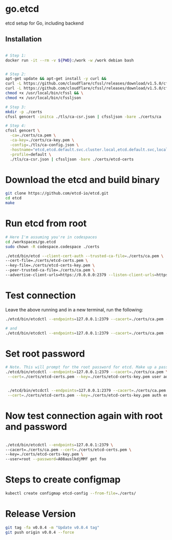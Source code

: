 # go.etcd
etcd setup for Go, including backend

## Installation

```bash

# Step 1: 
docker run -it --rm -v ${PWD}:/work -w /work debian bash


# Step 2:
apt-get update && apt-get install -y curl &&
curl -L https://github.com/cloudflare/cfssl/releases/download/v1.5.0/cfssl_1.5.0_linux_amd64 -o /usr/local/bin/cfssl && \
curl -L https://github.com/cloudflare/cfssl/releases/download/v1.5.0/cfssljson_1.5.0_linux_amd64 -o /usr/local/bin/cfssljson && \
chmod +x /usr/local/bin/cfssl && \
chmod +x /usr/local/bin/cfssljson

# Step 3:
mkdir -p ./certs
cfssl gencert -initca ./tls/ca-csr.json | cfssljson -bare ./certs/ca

# Step 4:
cfssl gencert \
  -ca=./certs/ca.pem \
  -ca-key=./certs/ca-key.pem \
  -config=./tls/ca-config.json \
  -hostname="etcd,etcd.default.svc.cluster.local,etcd.default.svc,localhost,etcd.pigbot.svc,127.0.0.1,etcd.pigbot.svc.cluster.local,34.111.92.27" \
  -profile=default \
  ./tls/ca-csr.json | cfssljson -bare ./certs/etcd-certs
```

# Download the etcd and build binary
```bash
git clone https://github.com/etcd-io/etcd.git
cd etcd
make
```

# Run etcd from root

```bash
# Here I'm assuming you're in codespaces
cd /workspaces/go.etcd
sudo chown -R codespace.codespace ./certs

./etcd/bin/etcd --client-cert-auth --trusted-ca-file=./certs/ca.pem \
--cert-file=./certs/etcd-certs.pem \
--key-file=./certs/etcd-certs-key.pem \
--peer-trusted-ca-file=./certs/ca.pem \
--advertise-client-urls=https://0.0.0.0:2379 --listen-client-urls=https://0.0.0.0:2379


```

# Test connection

Leave the above running and in a new terminal, run the following:


```bash
./etcd/bin/etcdctl --endpoints=127.0.0.1:2379 --cacert=./certs/ca.pem --cert=./certs/etcd-certs.pem --key=./certs/etcd-certs-key.pem put foo stuff

# and
./etcd/bin/etcdctl --endpoints=127.0.0.1:2379 --cacert=./certs/ca.pem --cert=./certs/etcd-certs.pem --key=./certs/etcd-certs-key.pem get foo 
```

# Set root password

```bash
# Note. This will prompt for the root password for etcd. Make up a password.  Here I'm using "A08auslkdjMMf
./etcd/bin/etcdctl --endpoints=127.0.0.1:2379 --cacert=./certs/ca.pem \
 --cert=./certs/etcd-certs.pem --key=./certs/etcd-certs-key.pem user add root --password=A08auslkdjMMf 


 ./etcd/bin/etcdctl --endpoints=127.0.0.1:2379 --cacert=./certs/ca.pem \
 --cert=./certs/etcd-certs.pem --key=./certs/etcd-certs-key.pem auth enable

```

# Now test connection again with root and password

```bash

./etcd/bin/etcdctl --endpoints=127.0.0.1:2379 \
--cacert=./certs/ca.pem --cert=./certs/etcd-certs.pem \
--key=./certs/etcd-certs-key.pem \
--user=root --password=A08auslkdjMMf get foo

```

# Steps to create configmap

```bash
kubectl create configmap etcd-config --from-file=./certs/

```


# Release Version

```bash
git tag -fa v0.0.4 -m "Update v0.0.4 tag"
git push origin v0.0.4 --force

```